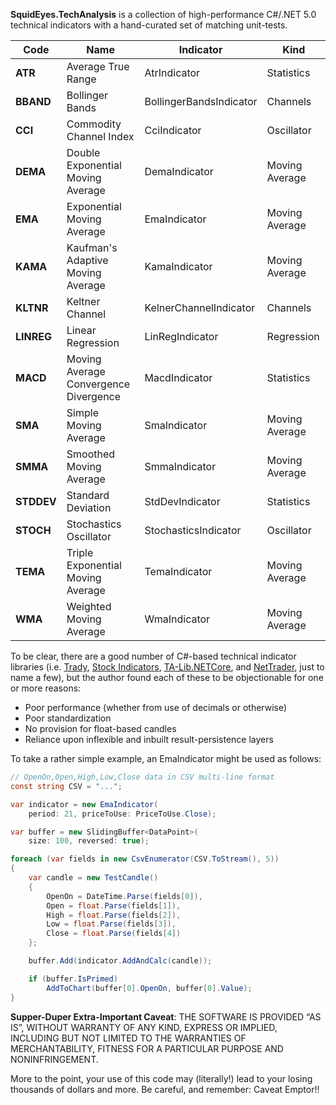 **SquidEyes.TechAnalysis** is a collection of high-performance C#/.NET 5.0 technical indicators with a hand-curated set of matching unit-tests.

|Code|Name|Indicator|Kind|
|---|---|---|---|
|**ATR**|Average True Range|AtrIndicator|Statistics|
|**BBAND**|Bollinger Bands|BollingerBandsIndicator|Channels|
|**CCI**|Commodity Channel Index|CciIndicator|Oscillator|
|**DEMA**|Double Exponential Moving Average|DemaIndicator|Moving Average|
|**EMA**|Exponential Moving Average|EmaIndicator|Moving Average|
|**KAMA**|Kaufman's Adaptive Moving Average|KamaIndicator|Moving Average|
|**KLTNR**|Keltner Channel|KelnerChannelIndicator|Channels|
|**LINREG**|Linear Regression|LinRegIndicator|Regression|
|**MACD**|Moving Average Convergence Divergence|MacdIndicator|Statistics|
|**SMA**|Simple Moving Average|SmaIndicator|Moving Average|
|**SMMA**|Smoothed Moving Average|SmmaIndicator|Moving Average|
|**STDDEV**|Standard Deviation|StdDevIndicator|Statistics|
|**STOCH**|Stochastics Oscillator|StochasticsIndicator|Oscillator|
|**TEMA**|Triple Exponential Moving Average|TemaIndicator|Moving Average|
|**WMA**|Weighted Moving Average|WmaIndicator|Moving Average|

To be clear, there are a good number of C#-based technical indicator libraries (i.e. [Trady](https://github.com/karlwancl/Trady), [Stock Indicators](https://github.com/DaveSkender/Stock.Indicators), [TA-Lib.NETCore](https://github.com/hmG3/TA-Lib.NETCore), and [NetTrader]( https://github.com/anilca/NetTrader.Indicator), just to name a few), but the author found each of these to be objectionable for one or more reasons:

* Poor performance (whether from use of decimals or otherwise)
* Poor standardization 
* No provision for float-based candles
* Reliance upon inflexible and inbuilt result-persistence layers

To take a rather simple example, an EmaIndicator might be used as follows:

```csharp
// OpenOn,Open,High,Low,Close data in CSV multi-line format
const string CSV = "..."; 

var indicator = new EmaIndicator(
    period: 21, priceToUse: PriceToUse.Close);

var buffer = new SlidingBuffer<DataPoint>(
    size: 100, reversed: true);

foreach (var fields in new CsvEnumerator(CSV.ToStream(), 5))
{
    var candle = new TestCandle()
    {
        OpenOn = DateTime.Parse(fields[0]),
        Open = float.Parse(fields[1]),
        High = float.Parse(fields[2]),
        Low = float.Parse(fields[3]),
        Close = float.Parse(fields[4])
    };

    buffer.Add(indicator.AddAndCalc(candle));

    if (buffer.IsPrimed)
        AddToChart(buffer[0].OpenOn, buffer[0].Value);
}
```

**Supper-Duper Extra-Important Caveat**:  THE SOFTWARE IS PROVIDED “AS IS”, WITHOUT WARRANTY OF ANY KIND, EXPRESS OR IMPLIED, INCLUDING BUT NOT LIMITED TO THE WARRANTIES OF MERCHANTABILITY, FITNESS FOR A PARTICULAR PURPOSE AND NONINFRINGEMENT.

More to the point, your use of this code may (literally!) lead to your losing thousands of dollars and more.  Be careful, and remember: Caveat Emptor!!



